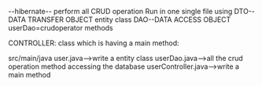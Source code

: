 --hibernate--
perform all CRUD operation Run in one single file using 
DTO--DATA TRANSFER OBJECT
entity class
DAO--DATA ACCESS OBJECT
userDao=crudoperator methods

CONTROLLER:
class which is having a main method:


src/main/java
user.java-->write a entity class
userDao.java-->all the crud operation method accessing the database
userController.java-->write a main method
